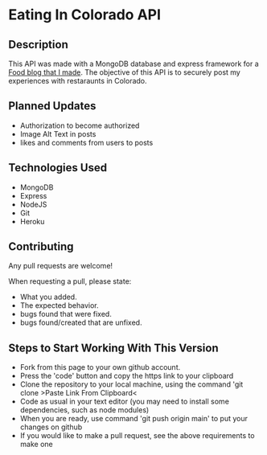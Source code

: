 # Eating In Colorado API

## Description
This API was made with a MongoDB database and express framework for a <a href="https://github.com/agcarvr/eating-in-colorado" target="_blank">Food blog that I made</a>. The objective of this API is to securely post my experiences with restaraunts in Colorado.

## Planned Updates
* Authorization to become authorized
* Image Alt Text in posts
* likes and comments from users to posts

## Technologies Used
* MongoDB
* Express
* NodeJS
* Git
* Heroku

## Contributing
Any pull requests are welcome!

When requesting a pull, please state:
* What you added.
* The expected behavior.
* bugs found that were fixed.
* bugs found/created that are unfixed.

## Steps to Start Working With This Version

* Fork from this page to your own github account.
* Press the 'code' button and copy the https link to your clipboard
* Clone the repository to your local machine, using the command 'git clone >Paste Link From Clipboard<
* Code as usual in your text editor (you may need to install some dependencies, such as node modules)
* When you are ready, use command 'git push origin main' to put your changes on github
* If you would like to make a pull request, see the above requirements to make one
